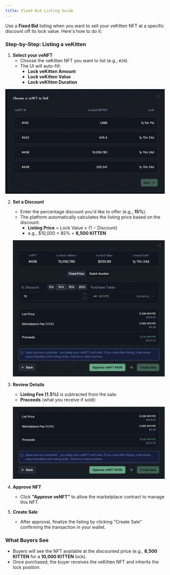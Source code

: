 ```yaml
---
title: Fixed Bid Listing Guide
---
```


Use a **Fixed Bid** listing when you want to sell your veKitten NFT at a specific discount off its lock value. Here's how to do it:

### Step-by-Step: Listing a veKitten

1. **Select your veNFT**
   * Choose the veKitten NFT you want to list (e.g., `#20`).
   * The UI will auto-fill:
     * **Lock veKitten Amount**
     * **Lock veKitten Value**
     * **Lock veKItten Duration**

![Select veNFT Modal](./images/select.jpg)

2. **Set a Discount**
   * Enter the percentage discount you'd like to offer (e.g., **15%**).
   * The platform automatically calculates the listing price based on the discount:
     * **Listing Price** = Lock Value × (1 − Discount)
     * e.g., $10,000 × 85% = **8,500 KITTEN**

   ![Select veNFT Modal](./images/fixed-bid.png)

3. **Review Details**
   * **Listing Fee (1.5%)** is subtracted from the sale:
   * **Proceeds** (what you receive if sold):

   ![Select veNFT Modal](./images/fixed-bid-review.jpg)

4. **Approve NFT**
   * Click **"Approve veNFT"** to allow the marketplace contract to manage this NFT.

5. **Create Sale**
   * After approval, finalize the listing by clicking "Create Sale" confirming the transaction in your wallet.

### What Buyers See
* Buyers will see the NFT available at the discounted price (e.g., **8,500 KITTEN** for a **10,000 KITTEN** lock).
* Once purchased, the buyer receives the veKitten NFT and inherits the lock position.
